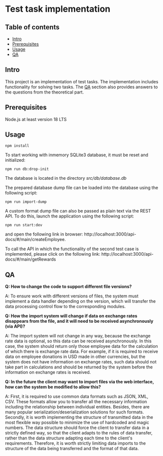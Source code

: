 # Test task implementation

## Table of contents

- [Intro](#intro)
- [Prerequisites](#prerequisites)
- [Usage](#usage)
- [QA](#qa)


## Intro

This project is an implementation of test tasks. The implementation includes functionality for solving two tasks. The [QA](#qa) section also provides answers to the questions from the theoretical part.

## Prerequisites

Node.js at least version 18 LTS

## Usage

    npm install

To start working with inmemory SQLite3 database, it must be reset and initialized:

    npm run db:drop-init

The database is located in the directory *src/db/database.db*

The prepared database dump file can be loaded into the database using the following script:

    npm run import-dump

A custom format dump file can also be passed as plain text via the REST API. To do this, launch the application using the following script:

    npm run start:dev

and open the following link in browser: http://localhost:3000/api-docs/#/main/createEmployee.

To call the API in which the functionality of the second test case is implemented, please click on the following link: http://localhost:3000/api-docs/#/main/getRewards

## QA

**Q: How to change the code to support different file versions?**

A: To ensure work with different versions of files, the system must implement a data handler depending on the version, which will transfer the data processing control flow to the corresponding modules.

**Q: How the import system will change if data on exchange rates disappears from the file, and it will need to be received asynchronously (via API)?**

A: The import system will not change in any way, because the exchange rate data is optional, so this data can be received asynchronously. In this case, the system should return only those employee data for the calculation of which there is exchange rate data. For example, if it is required to receive data on employee donations in USD made in other currencies, but the system does not have information on exchange rates, such data should not take part in calculations and should be returned by the system before the information on exchange rates is received.

**Q: In the future the client may want to import files via the web interface, how can the system be modified to allow this?**

A: First, it is required to use common data formats such as JSON, XML, CSV. These formats allow you to transfer all the necessary information including the relationship between individual entities. Besides, there are many popular serialization/deserialization solutions for such formats.
Secondly, it is worth implementing the structure of transmitted data in the most flexible way possible to minimize the use of hardcoded and magic numbers. The data structure should force the client to transfer data in a strictly defined way, so that the client adapts to the rules of data transfer, rather than the data structure adapting each time to the client's requirements.
Therefore, it is worth strictly limiting data imports to the structure of the data being transferred and the format of that data.